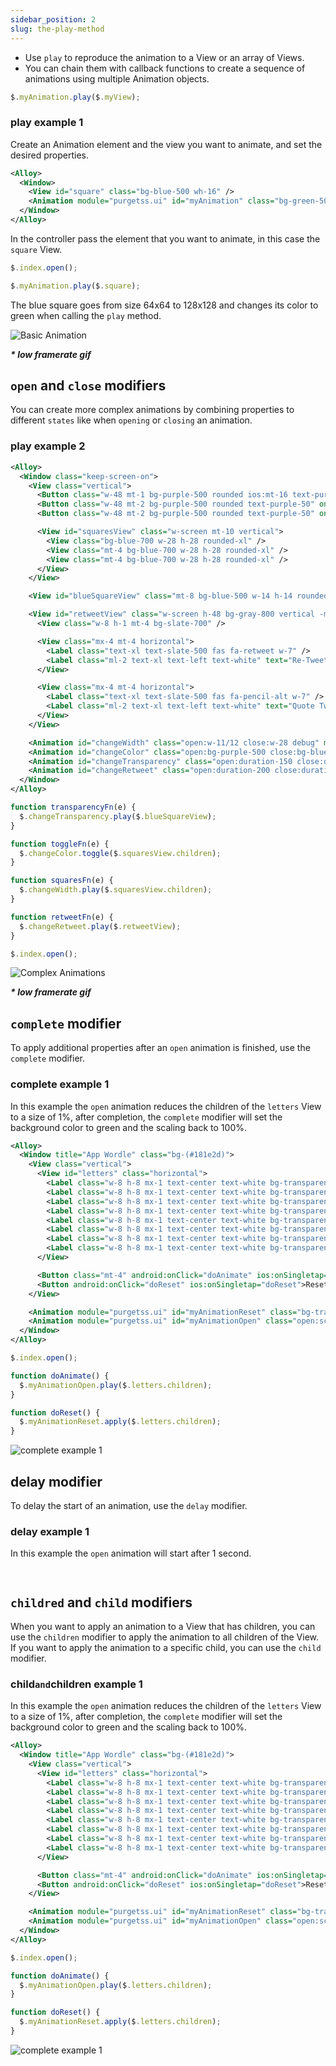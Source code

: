 ```yaml
---
sidebar_position: 2
slug: the-play-method
---
```


- Use `play` to reproduce the animation to a View or an array of Views.
- You can chain them with callback functions to create a sequence of animations using multiple Animation objects.

```typescript
$.myAnimation.play($.myView);
```

### play example 1
Create an Animation element and the view you want to animate, and set the desired properties.

```xml title="index.xml"
<Alloy>
  <Window>
    <View id="square" class="bg-blue-500 wh-16" />
    <Animation module="purgetss.ui" id="myAnimation" class="bg-green-500 wh-32" />
  </Window>
</Alloy>
```

In the controller pass the element that you want to animate, in this case the `square` View.

```typescript title="index.js"
$.index.open();

$.myAnimation.play($.square);
```

The blue square goes from size 64x64 to 128x128 and changes its color to green when calling the `play` method.

![Basic Animation](../images/basic-animation.gif)

***\* low framerate gif***


## `open` and `close` modifiers
You can create more complex animations by combining properties to different `states` like when `opening` or `closing` an animation.

### play example 2

```xml title="index.xml"
<Alloy>
  <Window class="keep-screen-on">
    <View class="vertical">
      <Button class="w-48 mt-1 bg-purple-500 rounded ios:mt-16 text-purple-50" onClick="squaresFn" title="3 Squares"/>
      <Button class="w-48 mt-2 bg-purple-500 rounded text-purple-50" onClick="toggleFn" title="Toggle Colors"/>
      <Button class="w-48 mt-2 bg-purple-500 rounded text-purple-50" onClick="retweetFn" title="Toggle Re-Tweet"/>

      <View id="squaresView" class="w-screen mt-10 vertical">
        <View class="bg-blue-700 w-28 h-28 rounded-xl" />
        <View class="mt-4 bg-blue-700 w-28 h-28 rounded-xl" />
        <View class="mt-4 bg-blue-700 w-28 h-28 rounded-xl" />
      </View>
    </View>

    <View id="blueSquareView" class="mt-8 bg-blue-500 w-14 h-14 rounded-xl" onClick="transparencyFn" />

    <View id="retweetView" class="w-screen h-48 bg-gray-800 vertical -mb-52 rounded-2xl" onClick="retweetFn">
      <View class="w-8 h-1 mt-4 bg-slate-700" />

      <View class="mx-4 mt-4 horizontal">
        <Label class="text-xl text-slate-500 fas fa-retweet w-7" />
        <Label class="ml-2 text-xl text-left text-white" text="Re-Tweet" />
      </View>

      <View class="mx-4 mt-4 horizontal">
        <Label class="text-xl text-slate-500 fas fa-pencil-alt w-7" />
        <Label class="ml-2 text-xl text-left text-white" text="Quote Tweet" />
      </View>
    </View>

    <Animation id="changeWidth" class="open:w-11/12 close:w-28 debug" module="purgetss.ui" />
    <Animation id="changeColor" class="open:bg-purple-500 close:bg-blue-700 debug" module="purgetss.ui" />
    <Animation id="changeTransparency" class="open:duration-150 close:duration-300 open:mt-(null) close:mt-8 open:w-10/12 open:h-11/12 close:w-14 close:h-14 open:opacity-50 close:opacity-100" module="purgetss.ui" />
    <Animation id="changeRetweet" class="open:duration-200 close:duration-150 open:-mb-16 close:-mb-52" module="purgetss.ui" />
  </Window>
</Alloy>
```

```typescript title="index.js"
function transparencyFn(e) {
  $.changeTransparency.play($.blueSquareView);
}

function toggleFn(e) {
  $.changeColor.toggle($.squaresView.children);
}

function squaresFn(e) {
  $.changeWidth.play($.squaresView.children);
}

function retweetFn(e) {
  $.changeRetweet.play($.retweetView);
}

$.index.open();
```

![Complex Animations](../images/complex-animations.gif)

***\* low framerate gif***


## `complete` modifier
To apply additional properties after an `open` animation is finished, use the `complete` modifier.

### complete example 1
In this example the `open` animation reduces the children of the `letters` View to a size of 1%, after completion, the `complete` modifier will set the background color to green and the scaling back to 100%.

```xml title="index.xml"
<Alloy>
  <Window title="App Wordle" class="bg-(#181e2d)">
    <View class="vertical">
      <View id="letters" class="horizontal">
        <Label class="w-8 h-8 mx-1 text-center text-white bg-transparent border-white rounded" text="T" />
        <Label class="w-8 h-8 mx-1 text-center text-white bg-transparent border-white rounded" text="I" />
        <Label class="w-8 h-8 mx-1 text-center text-white bg-transparent border-white rounded" text="T" />
        <Label class="w-8 h-8 mx-1 text-center text-white bg-transparent border-white rounded" text="A" />
        <Label class="w-8 h-8 mx-1 text-center text-white bg-transparent border-white rounded" text="N" />
        <Label class="w-8 h-8 mx-1 text-center text-white bg-transparent border-white rounded" text="I" />
        <Label class="w-8 h-8 mx-1 text-center text-white bg-transparent border-white rounded" text="U" />
        <Label class="w-8 h-8 mx-1 text-center text-white bg-transparent border-white rounded" text="M" />
      </View>

      <Button class="mt-4" android:onClick="doAnimate" ios:onSingletap="doAnimate">Animate</Button>
      <Button android:onClick="doReset" ios:onSingletap="doReset">Reset</Button>
    </View>

    <Animation module="purgetss.ui" id="myAnimationReset" class="bg-transparent" />
    <Animation module="purgetss.ui" id="myAnimationOpen" class="open:scale-1 complete:bg-(#008800) complete:scale-100" />
  </Window>
</Alloy>
```

```typescript title="index.js"
$.index.open();

function doAnimate() {
  $.myAnimationOpen.play($.letters.children);
}

function doReset() {
  $.myAnimationReset.apply($.letters.children);
}
```
![complete example 1](../images/complete-attribute.gif)


## delay modifier
To delay the start of an animation, use the `delay` modifier.

### delay example 1
In this example the `open` animation will start after 1 second.

```xml title="index.xml"

```

```typescript title="index.js"

```
<!-- ![delay example 1](../images/delay-attribute.gif) -->



## `childred` and `child` modifiers
When you want to apply an animation to a View that has children, you can use the `children` modifier to apply the animation to all children of the View. If you want to apply the animation to a specific child, you can use the `child` modifier.


### child` and `children example 1
In this example the `open` animation reduces the children of the `letters` View to a size of 1%, after completion, the `complete` modifier will set the background color to green and the scaling back to 100%.

```xml title="index.xml"
<Alloy>
  <Window title="App Wordle" class="bg-(#181e2d)">
    <View class="vertical">
      <View id="letters" class="horizontal">
        <Label class="w-8 h-8 mx-1 text-center text-white bg-transparent border-white rounded" text="T" />
        <Label class="w-8 h-8 mx-1 text-center text-white bg-transparent border-white rounded" text="I" />
        <Label class="w-8 h-8 mx-1 text-center text-white bg-transparent border-white rounded" text="T" />
        <Label class="w-8 h-8 mx-1 text-center text-white bg-transparent border-white rounded" text="A" />
        <Label class="w-8 h-8 mx-1 text-center text-white bg-transparent border-white rounded" text="N" />
        <Label class="w-8 h-8 mx-1 text-center text-white bg-transparent border-white rounded" text="I" />
        <Label class="w-8 h-8 mx-1 text-center text-white bg-transparent border-white rounded" text="U" />
        <Label class="w-8 h-8 mx-1 text-center text-white bg-transparent border-white rounded" text="M" />
      </View>

      <Button class="mt-4" android:onClick="doAnimate" ios:onSingletap="doAnimate">Animate</Button>
      <Button android:onClick="doReset" ios:onSingletap="doReset">Reset</Button>
    </View>

    <Animation module="purgetss.ui" id="myAnimationReset" class="bg-transparent" />
    <Animation module="purgetss.ui" id="myAnimationOpen" class="open:scale-1 complete:bg-(#008800) complete:scale-100" />
  </Window>
</Alloy>
```

```typescript title="index.js"
$.index.open();

function doAnimate() {
  $.myAnimationOpen.play($.letters.children);
}

function doReset() {
  $.myAnimationReset.apply($.letters.children);
}
```
![complete example 1](../images/complete-attribute.gif)
